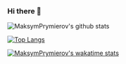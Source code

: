 ### Hi there 👋

![MaksymPrymierov's github stats](https://github-readme-stats.vercel.app/api?username=MaksymPrymierov&show_icons=true&theme=transparent)

[![Top Langs](https://github-readme-stats.vercel.app/api/top-langs/?username=MaksymPrymierov&layout=donut)](https://github.com/anuraghazra/github-readme-stats)

[![MaksymPrymierov's wakatime stats](https://github-readme-stats.vercel.app/api/wakatime?username=MaksymPrymierov)](https://github.com/anuraghazra/github-readme-stats)
